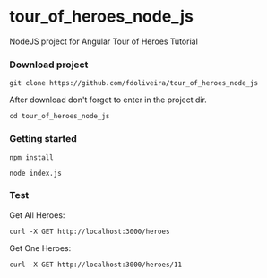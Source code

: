 # tour_of_heroes_node_js
NodeJS project for Angular Tour of Heroes Tutorial


### Download project

`git clone https://github.com/fdoliveira/tour_of_heroes_node_js`

After download don't forget to enter in the project dir.

`cd tour_of_heroes_node_js`


### Getting started

`npm install`

`node index.js`


### Test

Get All Heroes:

`curl -X GET http://localhost:3000/heroes`

Get One Heroes:

`curl -X GET http://localhost:3000/heroes/11`